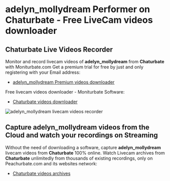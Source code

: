 # adelyn_mollydream Performer on Chaturbate - Free LiveCam videos downloader

## Chaturbate Live Videos Recorder

Monitor and record livecam videos of **adelyn_mollydream** from **Chaturbate** with Moniturbate.com
Get a premium trial for free by just and only registering with your Email address:
* [adelyn_mollydream Premium videos downloader](https://moniturbate.com/request-demo-licence-key.html)

Free livecam videos downloader - Moniturbate Software:
* [Chaturbate videos downloader](https://moniturbate.com/moniturbate-download-software.html)

![adelyn_mollydream livecam videos recorder](https://peachurnet.com/templates/moniturbate-software.png)


## Capture adelyn_mollydream videos from the Cloud and watch your recordings on Streaming

Without the need of downloading a software, capture **adelyn_mollydream** livecam videos from **Chaturbate** 100% online.
Watch Livecam archives from **Chaturbate** unlimitedly from thousands of existing recordings, only on Peachurbate.com and its websites network:
* [Chaturbate videos archives](https://peachurnet.com/)